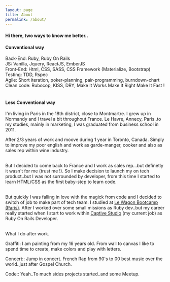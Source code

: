 ```yaml
---
layout: page
title: About
permalink: /about/
---
```

<section class="post-list">
  <div class="container">
  <h4 class='title-sub'>Hi there, two ways to know me better..</h4>

  <h4 class='underline'>Conventional way</h4>

  <span class='blue'>Back-End:</span> Ruby, Ruby On Rails <br>
  <span class='blue'>JS:</span> Vanilla, Jquery, ReactJS, EmberJS<br>
  <span class='blue'>Front-End:</span> Html, CSS, SASS, CSS Framework (Materialize, Bootstrap)<br>
  <span class='blue'>Testing:</span> TDD, Rspec<br>
  <span class='blue'>Agile:</span> Short iteration, poker-planning, pair-programming, burndown-chart<br>
  <span class='blue'>Clean code:</span> Rubocop, KISS, DRY, Make It Works Make It Right Make It Fast !
  <br><br>

  <h4 class='underline'>Less Conventional way</h4>

  I'm living in Paris in the 18th district, close to Montmartre. I grew up in Normandy and I travel a bit throughout France. Le Havre, Annecy, Paris..to my studies, mainly in marketing, I was graduated from business school in 2011.

  After 2/3 years of work and moove during 1 year in Toronto, Canada. Simply to improve my poor english and work as garde-manger, cooker and also as sales rep within wine industry.<br><br>

  But I decided to come back to France and I work as sales rep...but definetly it wasn't for me (trust me !). So I make decision to launch my on tech product..but I was not surrounded by developer, from this time I started to learn HTML/CSS as the first baby-step to learn code.<br><br>

  But quickly I was falling in love with the magick from code and I decided to switch of job to make part of tech team. I studied at <a href='https://www.lewagon.com/'>Le Wagon Bootcamp (Paris)</a>. After I worked over some small missions as Ruby dev..but my career really started when I start to work within <a href='https://www.captive.fr/'>Captive Studio</a> (my current job) as Ruby On Rails Developer.
  <br><br>
  <p class='subtitle'>What I do after work.</p>

  <span class='blue'>Graffiti:</span> I am painting from my 16 years old. From wall to canvas I like to spend time to create, make colors and play with letters.<br>

  <span class='blue'>Concert::</span> Jump in concert. French Rap from 90's to 00 best music over the world..just after Gospel Church.<br>

  <span class='blue'>Code::</span> Yeah..To much sides projects started..and some Meetup.
  </div>
</section>
